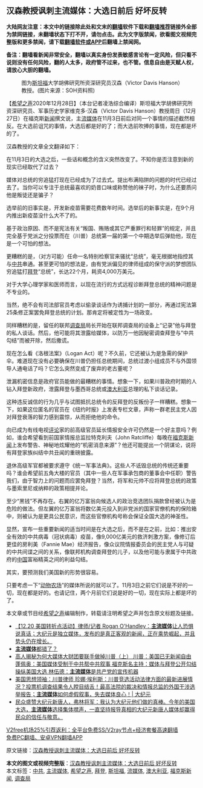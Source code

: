  <h2>汉森教授讽刺主流媒体：大选日前后 好坏反转</h2> <p class="notice"><b>大陆网友注意：本文中的链接除此处和文末的<a href="https://github.com/bannedbook/fanqiang" >翻墙</a>软件下载和<a href="https://github.com/killgcd/justmysocks/blob/master/README.md">翻墙推荐</a>链接外全部为禁网链接，未翻墙状态下打不开，请勿点击。此为文字版禁闻，欲看图文视频完整版和更多禁闻，请下载<a href="https://github.com/bannedbook/fanqiang">翻墙软件或APP</a>后翻墙上禁闻网。</p><p>备注：翻墙看新闻非常安全，翻墙以真实身份发表敏感言论有一定风险，但只看不说则没有任何风险，翻的人太多，政府管不过来，也不管。信息自由是天赋人权，请放心大胆的翻墙。</b></p>  <div class="entry"> <figure> <p><figcaption>图为<a href="https://www.bannedbook.org/bnews/tag/%e6%96%af%e5%9d%a6%e7%a6%8f/" class="st_tag internal_tag" rel="tag" title="标签 斯坦福 下的日志">斯坦福</a>大学胡佛研究所资深研究员汉森（Victor Davis Hanson）教授。(图片来源：SOH资料照)</figcaption></figure> <p>【<span class='wp_keywordlink_affiliate'><a href="https://www.soundofhope.org" title="希望之声" target="_blank">希望之声</a></span>2020年12月28日】（本台记者凌浩综合编译）斯坦福大学胡佛研究所资深研究员、军事历史学家维克多·汉森（Victor Davis Hanson）教授周日（12月27日）在福克斯<span class='wp_keywordlink_affiliate'><a href="https://www.bannedbook.org/" title="新闻">新闻</a></span>撰文说，主<a href="https://www.bannedbook.org/bnews/tag/%E6%B5%81%E5%AA%92%E4%BD%93/" class="st_tag internal_tag" rel="tag" title="标签 流媒体 下的日志">流媒体</a>在11月3日前后对同一个事情的描述截然相反。在大选前诅咒的事情，大选后都是好的了；而大选前吹捧的事情，现在都是坏的了。</p> <p>汉森教授的文章全文翻译如下：</p> <p>在11月3日的大选之后，一些话和概念的含义突然改变了。不知你是否注意到新的现实已经取代了过去？</p> <p>媒体对总统的穷追猛打现在已经成为了过去式。提出布满陷阱的问题的时代已经过去了。当你可以专注于总统最喜欢的奶昔口味或称赞他的袜子时，为什么还要质问他是叛徒还是骗子？</p> <p>选举前的旧事实是，开发新疫苗需要花费数年时间。选举后的新事实是，在9个月内推出新疫苗没什么大不了的。</p>  <p>基于政治原因、而不是宪法有关“叛国、贿赂或其它严重罪行和轻罪”的规定，并且完全基于党派之分投票而在（川普）总统第一届的第一个中期选举后弹劾他，现在是一个可怕的想法。</p> <p>更糟糕的是，（对方可能）任命一名特别检察官来骚扰“总统”，毫无根据地指控其与<a href="https://www.bannedbook.org/bnews/tag/%e4%b8%ad%e5%85%b1/" class="st_tag internal_tag" rel="tag" title="标签 中共 下的日志">中共</a>串通。甚至更可怕的想法是，由有党派偏见的律师组成的保守派的梦想团队穷追猛打<a href="https://www.bannedbook.org/bnews/tag/%e6%8b%9c%e7%99%bb/" class="st_tag internal_tag" rel="tag" title="标签 拜登 下的日志">拜登</a>“总统”，长达22个月，耗资4,000万美元。</p> <p>对于大学心理学家和医师而言，以现在流行的方式远程诊断拜登总统的精神问题是不专业的。</p> <p>当然，绝不会有司法部官员考虑以偷录谈话作为诱捕计划的一部分，再通过宪法第25条修正案罢免拜登总统的计划。那肯定将被定性为一场政变。</p> <p>同样糟糕的是，留任的联邦<a href="https://www.bannedbook.org/bnews/tag/%E8%B0%83%E6%9F%A5%E5%B1%80/" class="st_tag internal_tag" rel="tag" title="标签 调查局 下的日志">调查局</a>局长开始在联邦调查局的设备上“记录”他与拜登的私人谈话。然后，他可能将其泄露给媒体，以防万一他因秘密调查拜登与“中共勾结”而被开除，然后撒谎。</p>  <p>现在怎么看《洛根法案》（Logan Act）呢？不久前，它还被认为是急需的保护伞。难道现在没有必要确保在川普仍担任总统期间，总统过渡小组成员不与外国领导人通电话了吗？它怎么突然变成了废弃的老古董呢？</p> <p>泄漏机密信息是政府官员能做的最糟糕的事情。想象一下，如果川普政府时期的人钻入拜登新政府，泄露拜登与墨西哥总统或<a href="https://www.bannedbook.org/bnews/tag/%e6%be%b3%e5%a4%a7%e5%88%a9%e4%ba%9a/" class="st_tag internal_tag" rel="tag" title="标签 澳大利亚 下的日志">澳大利亚</a>总理的私下谈话记录。</p> <p>这种违反诚信的行为几乎与试图抵抗总统令的反拜登的反叛份子一样糟糕。想象一下，如果这位匿名的官员在《纽约时报》上发表专栏文章，声称一群老民主党人因对拜登衰落的智力感到震惊，从而拒绝他的命令。</p> <p>向已成为有线电视<span class='wp_keywordlink_affiliate'><a href="https://www.bannedbook.org/bnews/comments/" title="新闻评论" target="_blank">评论</a></span>家的前高级官员延长情报安全许可仍然是一个好主意吗？例如，谁会希望看到前国家情报总监拉特克利夫（John Ratcliffe）每晚在<a href="https://www.bannedbook.org/bnews/tag/%e7%a6%8f%e5%85%8b%e6%96%af%e6%96%b0%e9%97%bb/" class="st_tag internal_tag" rel="tag" title="标签 福克斯新闻 下的日志">福克斯新闻</a>上发布警告、神秘地炫耀他的“机密消息来源”？他还可能提出一个阴谋论，说将有拜登家族纠结中共丑闻的重磅披露。</p> <p>退休高级军官都被要求遵守《统一军事法典》。这些人不诋毁总统的传统还重要吗？谁会希望前五角大楼的官员（其中一些人在军事承包商的董事会中任职）警告我们，由于智力上的问题而应罢免拜登？当然，将军和元帅不应将拜登总统的政策与墨索里尼或纳粹的政策相提并论。</p>  <p>至少“黑钱”不再存在。右翼的亿万富翁向候选人的政治竞选团队捐款曾经被认为是危险的做法。但左翼的亿万富翁将数亿美元投入到非党派的国家官僚机构的保险箱中，则被认为是更具公民意识，而这些官僚机构号称会保证全国大选的神圣性。</p> <p>显然，宣布一些重要新闻的适当时间是在大选之后，而不是在之前，比如：推出安全有效的中共病毒（冠状病毒）疫苗，像9,000亿美元的救济刺激方案，像修订后更佳的房利美（Fannie Mae）经济报告，像众议院情报委员会的民主党人与可疑的中共间谍之间的关系，像联邦机构调查拜登的儿子，以及他可能与隶属于中共政府的<span class='wp_keywordlink_affiliate'><a href="https://www.bannedbook.org/" title="中国" target="_blank">中国</a></span>富裕精英之间的利益勾结。</p> <p>其实，要预测我们美国新的形势很容易。</p> <p>只要考虑一下“<span class='wp_keywordlink'><a href="https://www.bannedbook.org/forum2/topic1623.html" title="乔治·奥威尔《动物庄园》《动物农场》" target="_blank">动物农场</a></span>”的媒体所说的就可以了。11月3日之前它们说是不好的一切，现在都是好的。也请记住，两个月前它们说是好的一切，现在实际上都是坏的了。</p> <p>本文章或节目经<a href="https://www.bannedbook.org/bnews/tag/%e5%b8%8c%e6%9c%9b%e4%b9%8b%e5%a3%b0/" class="st_tag internal_tag" rel="tag" title="标签 希望之声 下的日志">希望之声</a>编辑制作，转载请注明希望之声并包含原文标题及链接。</p>  <ul class='op-related-articles' title='相关阅读'> <li><a href='https://www.bannedbook.org/bnews/bannedvideo/20201226/1455529.html' target='_blank'>【12.20 美国转折点活动】律师/记者 Rogan O'Handley：<b>主流媒体</b>让人恐惧说真话；大纪元是独立媒体，发布的是真正客观的新闻，正在乘势崛起，并且势头仍在增长。</a></li> <li><a href='https://www.bannedbook.org/bnews/bannedvideo/20201225/1454485.html' target='_blank'><b>主流媒体</b>都错了？</a></li> <li><a href='https://www.bannedbook.org/bnews/comments/20201225/1454454.html' target='_blank'>高人揭秘为何大媒体大财团要联手做掉川普（上） 川普：美国已无新闻自由 蓬佩奥：美国媒体受制于中共帮中共叙事 福克斯名主持：媒体与拜登公开勾结操纵美国大选 林伍德：<b>主流媒体</b>是共产党的宣传机器</a></li> <li><a href='https://www.bannedbook.org/bnews/cbnews/20201223/1453594.html' target='_blank'>美国思想领袖：川普律师 珍娜·埃利斯：川普竞选活动法律方面的最新进展情况？投票机调查结果令人瞠目结舌！最高法院的裁决和情报总监的外国干涉选举报告；<b>主流媒体</b>如何虚假叙事，失去媒体良心！| 大纪元</a></li> <li><a href='https://www.bannedbook.org/bnews/bannedvideo/20201223/1453318.html' target='_blank'>民众盛赞大纪元新唐人，弗林将军：我认为大纪元他们做的真棒。今年的美国大选，<b>主流媒体</b>选择集体噤声，一直坚持报导真相的大纪元新唐人媒体却赢得民众的信任与敬意。</a></li> </ul> <p class="texttj"> <a href="https://www.bannedbook.org/forum23/topic22702.html" target="_blank">V2free机场25%引荐返利：全平台免费SS/V2ray节点+经济套餐高速翻墙</a><br/> <a href="https://github.com/bannedbook/fanqiang/wiki/%E7%A6%81%E9%97%BB%E7%BD%91%E5%AE%89%E5%8D%93%E7%BF%BB%E5%A2%99%E6%96%B0%E9%97%BBAPP" target="_blank">免费PC翻墙、安卓VPN翻墙APP</a></p><p>原文链接：<a class="src_link"  href="https://www.soundofhope.org/post/458068" target="_blank">汉森教授讽刺主流媒体：大选日前后 好坏反转</a></p><a name='sharetosocial'></a>       <div><b>本文的图文或视频完整版</b>：<a href='https://www.bannedbook.org/bnews/comments/20201229/1456797.html'>汉森教授讽刺主流媒体：大选日前后 好坏反转</a></div>  </div><!--END ENTRY--> <div class="postfooter"> <div>本文标签：<a href="https://www.bannedbook.org/bnews/tag/%e4%b8%ad%e5%85%b1/" rel="tag">中共</a>, <a href="https://www.bannedbook.org/bnews/tag/%e4%b8%bb%e6%b5%81%e5%aa%92%e4%bd%93/" rel="tag">主流媒体</a>, <a href="https://www.bannedbook.org/bnews/tag/%e5%b8%8c%e6%9c%9b%e4%b9%8b%e5%a3%b0/" rel="tag">希望之声</a>, <a href="https://www.bannedbook.org/bnews/tag/%e6%8b%9c%e7%99%bb/" rel="tag">拜登</a>, <a href="https://www.bannedbook.org/bnews/tag/%e6%96%af%e5%9d%a6%e7%a6%8f/" rel="tag">斯坦福</a>, <a href="https://www.bannedbook.org/bnews/tag/%E6%B5%81%E5%AA%92%E4%BD%93/" rel="tag">流媒体</a>, <a href="https://www.bannedbook.org/bnews/tag/%e6%be%b3%e5%a4%a7%e5%88%a9%e4%ba%9a/" rel="tag">澳大利亚</a>, <a href="https://www.bannedbook.org/bnews/tag/%e7%a6%8f%e5%85%8b%e6%96%af%e6%96%b0%e9%97%bb/" rel="tag">福克斯新闻</a>, <a href="https://www.bannedbook.org/bnews/tag/%E8%B0%83%E6%9F%A5%E5%B1%80/" rel="tag">调查局</a></div>  </div><!--END POSTFOOTER--> 
